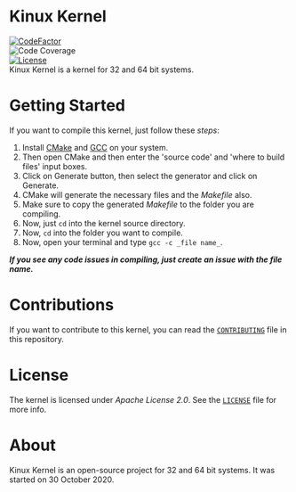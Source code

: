 # Kinux Kernel
[![CodeFactor](https://www.codefactor.io/repository/github/kushagra765/kinux-kernel/badge)](https://www.codefactor.io/repository/github/kushagra765/kinux-kernel)
<br/>
![Code Coverage](https://img.shields.io/badge/coverage-100%25-brightgreen)
<br/>
[![License](https://img.shields.io/badge/license-Apache%202.0-blue)](https://www.github.com/kushagra765/Kinux-Kernel/blob/main/LICENSE)
<br/>
Kinux Kernel is a kernel for 32 and 64 bit systems.

# Getting Started
If you want to compile this kernel, just follow these _steps_:
1. Install [CMake](https://cmake.org) and [GCC](https://gnu.org/software/gcc/) on your system.
2. Then open CMake and then enter the 'source code' and 'where to build files' input boxes.
3. Click on Generate button, then select the generator and click on Generate.
4. CMake will generate the necessary files and the _Makefile_ also.
5. Make sure to copy the generated _Makefile_ to the folder you are compiling.
6. Now, just ```cd``` into the kernel source directory.
7. Now, ```cd``` into the folder you want to compile.
8. Now, open your terminal and type ```gcc -c _file name_```.

***If you see any code issues in compiling, just create an issue with the file name.***

# Contributions
If you want to contribute to this kernel, you can read the [```CONTRIBUTING```](https://github.com/kushagra765/Kinux-Kernel/blob/main/CONTRIBUTING.md) file in this repository.

# License
The kernel is licensed under _Apache License 2.0_. See the [```LICENSE```](https://github.com/kushagra765/Kinux-Kernel/blob/main/LICENSE) file for more info.

# About
Kinux Kernel is an open-source project for 32 and 64 bit systems. It was started on 30 October 2020.
